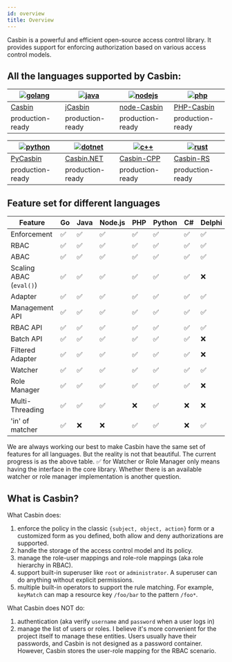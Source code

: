 ```yaml
---
id: overview
title: Overview
---
```


Casbin is a powerful and efficient open-source access control library. It provides support for enforcing authorization based on various access control models.

## All the languages supported by Casbin:

[![golang](https://casbin.org/img/langs/golang.png)](https://github.com/casbin/casbin) | [![java](https://casbin.org/img/langs/java.png)](https://github.com/casbin/jcasbin) | [![nodejs](https://casbin.org/img/langs/nodejs.png)](https://github.com/casbin/node-casbin) | [![php](https://casbin.org/img/langs/php.png)](https://github.com/php-casbin/php-casbin)
----|----|----|----
[Casbin](https://github.com/casbin/casbin) | [jCasbin](https://github.com/casbin/jcasbin) | [node-Casbin](https://github.com/casbin/node-casbin) | [PHP-Casbin](https://github.com/php-casbin/php-casbin)
production-ready | production-ready | production-ready | production-ready

[![python](https://casbin.org/img/langs/python.png)](https://github.com/casbin/pycasbin) | [![dotnet](https://casbin.org/img/langs/dotnet.png)](https://github.com/casbin/Casbin.NET) | [![c++](https://casbin.org/img/langs/cpp.png)](https://github.com/casbin/casbin-cpp) | [![rust](https://casbin.org/img/langs/rust.png)](https://github.com/casbin/casbin-rs)
----|----|----|----
[PyCasbin](https://github.com/casbin/pycasbin) | [Casbin.NET](https://github.com/casbin/Casbin.NET) | [Casbin-CPP](https://github.com/casbin/casbin-cpp) | [Casbin-RS](https://github.com/casbin/casbin-rs)
production-ready | production-ready | production-ready | production-ready

## Feature set for different languages

Feature | Go | Java | Node.js | PHP | Python | C# | Delphi | Rust | C++ | Lua |Dart | Exilir
----|----|----|----|----|----|----|----|----|---- | ---- | ---- | ---- 
Enforcement | ✅ | ✅ | ✅ | ✅ | ✅ | ✅ | ✅ | ✅ | ✅|✅|✅|✅
RBAC | ✅ | ✅ | ✅ | ✅ | ✅ | ✅ | ✅ | ✅ | ✅|✅|✅|✅
ABAC | ✅ | ✅ | ✅ | ✅ | ✅ | ✅ | ✅ | ✅ | ✅|✅|✅|✅
Scaling ABAC (`eval()`) | ✅ | ✅ | ✅ | ✅ | ✅ | ✅ | ❌ | ✅ | ✅|✅|✅|✅
Adapter | ✅ | ✅ | ✅ | ✅ | ✅ | ✅ | ✅ | ✅ | ✅|✅|✅|❌
Management API | ✅ | ✅ | ✅ | ✅ | ✅ | ✅ | ✅ | ✅ | ✅|✅|✅|✅
RBAC API | ✅ | ✅ | ✅ | ✅ | ✅ | ✅ | ✅ | ✅ | ✅|✅|✅|✅
Batch API | ✅ | ✅ | ✅ | ✅ | ✅ | ✅ | ❌ | ✅ | ✅|✅|❌|❌
Filtered Adapter | ✅ | ✅ | ✅ | ✅ | ✅ | ✅ | ❌ | ✅ | ✅|✅|❌|❌
Watcher | ✅ | ✅ | ✅ | ✅ | ✅ | ✅ | ✅ | ✅ | ✅|✅|❌|❌
Role Manager | ✅ | ✅ | ✅ | ✅ | ✅ | ✅ | ❌ | ✅ | ✅|✅|✅|❌
Multi-Threading | ✅ | ✅ | ✅ | ❌ | ✅ | ❌ | ❌ | ✅ | ❌|❌|❌|❌
'in' of matcher | ✅ | ❌ | ❌ | ✅ | ✅ | ❌ | ✅ | ❌ | ❌ | ❌ | ✅ | ✅

We are always working our best to make Casbin have the same set of features for all languages. But the reality is not that beautiful. The current progress is as the above table. ✅ for Watcher or Role Manager only means having the interface in the core library. Whether there is an available watcher or role manager implementation is another question.

## What is Casbin?

What Casbin does:

1. enforce the policy in the classic ``{subject, object, action}`` form or a customized form as you defined, both allow and deny authorizations are supported.
2. handle the storage of the access control model and its policy.
3. manage the role-user mappings and role-role mappings (aka role hierarchy in RBAC).
4. support built-in superuser like ``root`` or ``administrator``. A superuser can do anything without explicit permissions.
5. multiple built-in operators to support the rule matching. For example, ``keyMatch`` can map a resource key ``/foo/bar`` to the pattern ``/foo*``.

What Casbin does NOT do:

1. authentication (aka verify ``username`` and ``password`` when a user logs in)
2. manage the list of users or roles. I believe it's more convenient for the project itself to manage these entities. Users usually have their passwords, and Casbin is not designed as a password container. However, Casbin stores the user-role mapping for the RBAC scenario.
